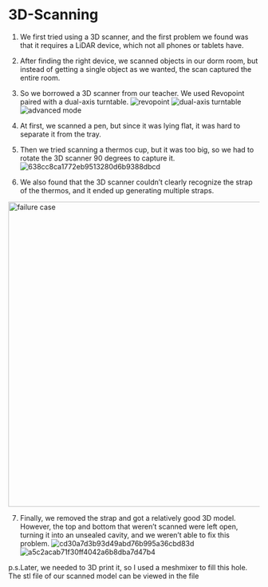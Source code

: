 # 3D-Scanning
1. We first tried using a 3D scanner, and the first problem we found was that it requires a LiDAR device, which not all phones or tablets have.
2. After finding the right device, we scanned objects in our dorm room, but instead of getting a single object as we wanted, the scan captured the entire room.
3. So we borrowed a 3D scanner from our teacher. We used Revopoint paired with a dual-axis turntable.
![revopoint](https://github.com/user-attachments/assets/42ddf2e6-ef6f-4996-a255-9728214d6a0a)
![dual-axis turntable](https://github.com/user-attachments/assets/cb982777-b46d-4b98-9db2-c49379da140a)
![advanced mode](https://github.com/user-attachments/assets/e664fe34-496c-49f0-96f9-5e09e0e5c98d)


4. At first, we scanned a pen, but since it was lying flat, it was hard to separate it from the tray.
5. Then we tried scanning a thermos cup, but it was too big, so we had to rotate the 3D scanner 90 degrees to capture it.
![638cc8ca1772eb9513280d6b9388dbcd](https://github.com/user-attachments/assets/66420c37-dc1e-492f-ba7b-f7d0f1e10870)


6. We also found that the 3D scanner couldn’t clearly recognize the strap of the thermos, and it ended up generating multiple straps.
<img width="1280" height="611" alt="failure case" src="https://github.com/user-attachments/assets/d0cabc73-b4da-40e5-93a2-493b8ef1cbfc" />

7. Finally, we removed the strap and got a relatively good 3D model. However, the top and bottom that weren’t scanned were left open, turning it into an unsealed cavity, and we weren’t able to fix this problem.
![cd30a7d3b93d49abd76b995a36cbd83d](https://github.com/user-attachments/assets/b018f8b4-4afd-4466-b290-f3556f311b7e)
![a5c2acab71f30ff4042a6b8dba7d47b4](https://github.com/user-attachments/assets/f490f229-a2c7-4611-8f5d-d3f0a633b607)


p.s.Later, we needed to 3D print it, so I used a meshmixer to fill this hole. The stl file of our scanned model can be viewed in the file

